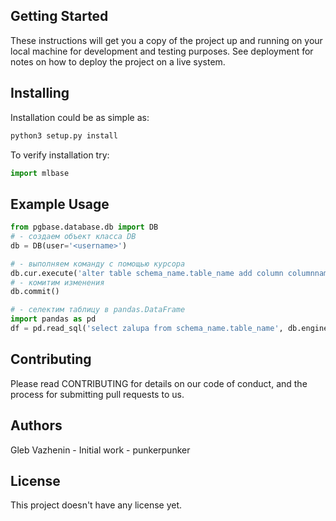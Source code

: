 ## Getting Started

These instructions will get you a copy of the project up and running on your local machine for development and testing purposes. See deployment for notes on how to deploy the project on a live system.

## Installing

Installation could be as simple as:
```bash
python3 setup.py install
```
To verify installation try:
```python
import mlbase
```

## Example Usage

```python
from pgbase.database.db import DB
# - создаем объект класса DB
db = DB(user='<username>')

# - выполняем команду с помощью курсора
db.cur.execute('alter table schema_name.table_name add column columnname float')
# - комитим изменения
db.commit()

# - селектим таблицу в pandas.DataFrame
import pandas as pd
df = pd.read_sql('select zalupa from schema_name.table_name', db.engine)
```

## Contributing

Please read CONTRIBUTING for details on our code of conduct, and the process for submitting pull requests to us.

## Authors

Gleb Vazhenin - Initial work - punkerpunker

## License

This project doesn't have any license yet.



